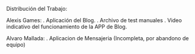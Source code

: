 Distribución del Trabajo:

Alexis Games: 
. Aplicación del Blog.
. Archivo de test manuales
. Video indicativo del funcionamiento de la APP de Blog.


Alvaro Mallada: 
. Aplicacion de Mensajeria (Incompleta, por abandono de equipo)